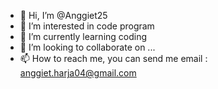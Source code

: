 - 👋 Hi, I’m @Anggiet25
- 👀 I’m interested in code program
- 🌱 I’m currently learning coding
- 💞️ I’m looking to collaborate on ...
- 📫 How to reach me, you can send me email : anggiet.harja04@gmail.com

<!---
Anggiet25/Anggiet25 is a ✨ special ✨ repository because its `README.md` (this file) appears on your GitHub profile.
You can click the Preview link to take a look at your changes.
--->
